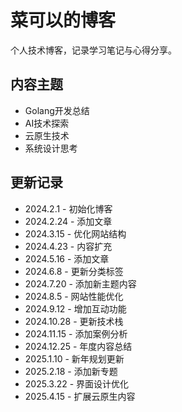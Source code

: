 # 菜可以的博客

个人技术博客，记录学习笔记与心得分享。

## 内容主题
- Golang开发总结
- AI技术探索
- 云原生技术
- 系统设计思考

## 更新记录
- 2024.2.1 - 初始化博客
- 2024.2.24 - 添加文章
- 2024.3.15 - 优化网站结构
- 2024.4.23 - 内容扩充
- 2024.5.16 - 添加文章
- 2024.6.8 - 更新分类标签
- 2024.7.20 - 添加新主题内容
- 2024.8.5 - 网站性能优化
- 2024.9.12 - 增加互动功能
- 2024.10.28 - 更新技术栈
- 2024.11.15 - 添加案例分析
- 2024.12.25 - 年度内容总结
- 2025.1.10 - 新年规划更新
- 2025.2.18 - 添加新专题
- 2025.3.22 - 界面设计优化
- 2025.4.15 - 扩展云原生内容